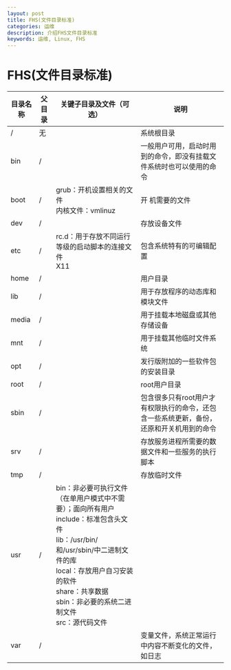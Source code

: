 ```yaml
---
layout: post
title: FHS(文件目录标准)
categories: 运维
description: 介绍FHS文件目录标准
keywords: 运维, Linux, FHS
---
```

# FHS(文件目录标准)

|目录名称|父目录|关键子目录及文件（可选）|说明|
|----------|-------|--------|------|
/|无||系统根目录|
|bin|/||一般用户可用，启动时用到的命令，即没有挂载文件系统时也可以使用的命令|
|boot|/|grub：开机设置相关的文件</br>内核文件：vmlinuz|开 机需要的文件|
|dev|/||存放设备文件|
|etc|/|rc.d：用于存放不同运行等级的启动脚本的连接文件</br>X11|包含系统特有的可编辑配置|
|home|/||用户目录|
|lib|/||用于存放程序的动态库和模块文件|
|media|/||用于挂载本地磁盘或其他存储设备|
|mnt|/||用于挂载其他临时文件系统|
|opt|/||发行版附加的一些软件包的安装目录|
|root|/||root用户目录|
|sbin|/||包含很多只有root用户才有权限执行的命令，还包含一些系统更新，备份，还原和开关机用到的命令|
|srv|/||存放服务进程所需要的数据文件和一些服务的执行脚本|
|tmp|/||存放临时文件|
|usr|/|bin：非必要可执行文件（在单用户模式中不需要）；面向所有用户</br>include：标准包含头文件</br>lib：/usr/bin/和/usr/sbin/中二进制文件的库</br>local：存放用户自习安装的软件</br>share：共享数据</br>sbin：非必要的系统二进制文件</br>src：源代码文件|
|var|/||变量文件，系统正常运行中内容不断变化的文件，如日志|
